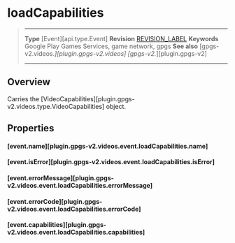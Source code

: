 # loadCapabilities

> --------------------- ------------------------------------------------------------------------------------------
> __Type__              [Event][api.type.Event]
> __Revision__          [REVISION_LABEL](REVISION_URL)
> __Keywords__          Google Play Games Services, game network, gpgs
> __See also__          [gpgs-v2.videos.*][plugin.gpgs-v2.videos]
>                       [gpgs-v2.*][plugin.gpgs-v2]
> --------------------- ------------------------------------------------------------------------------------------

## Overview

Carries the [VideoCapabilities][plugin.gpgs-v2.videos.type.VideoCapabilities] object.

## Properties

#### [event.name][plugin.gpgs-v2.videos.event.loadCapabilities.name]

#### [event.isError][plugin.gpgs-v2.videos.event.loadCapabilities.isError]

#### [event.errorMessage][plugin.gpgs-v2.videos.event.loadCapabilities.errorMessage]

#### [event.errorCode][plugin.gpgs-v2.videos.event.loadCapabilities.errorCode]

#### [event.capabilities][plugin.gpgs-v2.videos.event.loadCapabilities.capabilities]